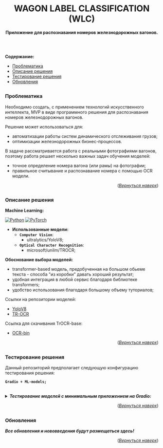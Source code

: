 <a name="readme-top"></a>  

<div align="center">
  <p align="center">
    <h1 align="center">WAGON LABEL CLASSIFICATION (WLC)</h1>
  </p>

  <p align="center">
    <p><strong>Приложение для распознавания номеров железнодорожных вагонов.</strong></p>
    <br /><br />
  </p>
</div>

**Содержание:**
- [Проблематика](#title1)
- [Описание решения](#title2)
- [Тестирование решения](#title3)
- [Обновления](#title4)

## <h3 align="start"><a id="title1">Проблематика</a></h3> 
Необходимо создать, с применением технологий искусственного интеллекта, MVP в виде программного решения для распознавания номеров железнодорожных вагонов.

Решение может использоваться для:
* автоматизации работы систем динамического отслеживания грузов;
* оптимизации железнодорожных бизнес-процессов.

В задаче рассматривается работа с реальными фотографиями вагонов, поэтому работа решает несколько важных задач обучения моделей:
* точное определение номера вагона (или рамы) на фотографии;
* правильное считывание и распознавание номера с помощью OCR модели.

<p align="right">(<a href="#readme-top"><i>Вернуться наверх</i></a>)</p>

## <h3 align="start"><a id="title2">Описание решения</a></h3>

**Machine Learning:**

[![Python](https://img.shields.io/badge/python-3670A0?style=for-the-badge&logo=python&logoColor=ffdd54)](https://www.python.org/)
[![PyTorch](https://img.shields.io/badge/PyTorch-%23EE4C2C.svg?style=for-the-badge&logo=PyTorch&logoColor=white)](https://pytorch.org/)

 - **Использованные модели:**
    - **```Computer Vision```**:
      - ultralytics/YoloV8;
    - **```Optical Character Recognition```**:
      - microsoft/unilm/TROCR;

**Обоснование выбора моделей:**
* transformer-based модель, предобученная на большом обьеме текста - способа "из коробки" давать хороший результат;
* удобная интеграция в любой сервис благодаря библиотеке transformers;
* удобство использования благодаря большому объему туториалов;

Ссылки на репозитории моделей:
   - [YoloV8](https://github.com/ultralytics/ultralytics)
   - [TR-OCR](https://huggingface.co/docs/transformers/en/model_doc/trocr)

Ссылка для скачивания TrOCR-base:
   - [OCR-bin](https://disk.yandex.com/d/PVj--1158dcmGg)
  
<p align="right">(<a href="#readme-top"><i>Вернуться наверх</i></a>)</p>



## <h3 align="start"><a id="title3">Тестирование решения</a></h3> 

Данный репозиторий предполагает следующую конфигурацию тестирования решения:

  **```Gradio + ML-models;```**

  <br />

<details>
  <summary> <strong><i> Тестирование моделей с минимальным приложением на Gradio:</i></strong> </summary>
  
  - В Visual Studio Code (**Windows-PowerShell recommended**) через терминал последовательно выполнить следующие команды:

    - Клонирование репозитория:
    ```
    git clone https://github.com/AlexeyLunyakov/WLC.git
    ```
    - Создание и активация виртуального окружения:
    ```
    cd ./vkr
    python -m venv .venv
    .venv\Scripts\activate
    ```
    - Уставновка зависимостей (CUDA 12.1 required):
    ```
    pip3 install torch torchvision torchaudio --index-url https://download.pytorch.org/whl/cu121
    pip3 install -r requirements.txt
    ```
    - После установки зависимостей (3-5 минут) можно запустить Gradio:
    ```
    python ./gradio/ml/app.py
    ```
    или 
    ```
    cd ./gradio/ml/
    gradio app.py
    ```

</details> 

<p align="right">(<a href="#readme-top"><i>Вернуться наверх</i></a>)</p>

## <h3 align="start"><a id="title4">Обновления</a></h3> 

***Все обновления и нововведения будут размещаться здесь!***

<p align="right">(<a href="#readme-top"><i>Вернуться наверх</i></a>)</p>


<a name="readme-top"></a>
